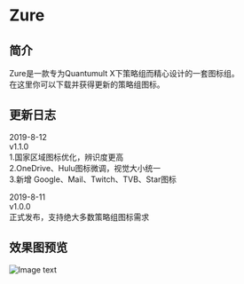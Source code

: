 # Zure
## 简介
Zure是一款专为Quantumult X下策略组而精心设计的一套图标组。<br>
在这里你可以下载并获得更新的策略组图标。<br>
## 更新日志
2019-8-12<br>
v1.1.0<br>
1.国家区域图标优化，辨识度更高<br>
2.OneDrive、Hulu图标微调，视觉大小统一<br>
3.新增 Google、Mail、Twitch、TVB、Star图标<br>

2019-8-11<br>
v1.0.0<br>
正式发布，支持绝大多数策略组图标需求<br>
## 效果图预览
![Image text](https://raw.githubusercontent.com/zealson/Zure/master/Other/%40Zure%20Policy%20Icon%20Set%20GH.png)
